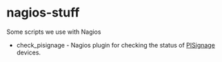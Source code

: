 # nagios-stuff
Some scripts we use with Nagios

* check_pisignage - Nagios plugin for checking the status of [PISignage](https://www.pisignage.com/) devices.

